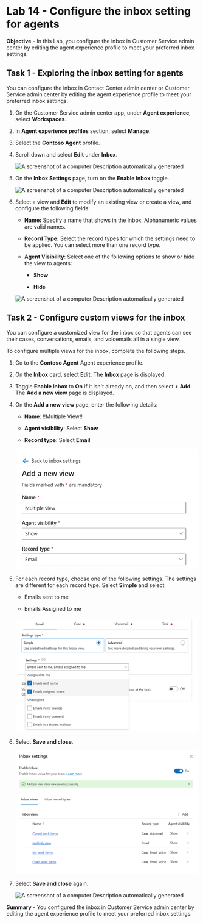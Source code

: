 # Lab 14 - Configure the inbox setting for agents

**Objective** - In this Lab, you configure the inbox in Customer Service admin center by editing the agent experience profile to meet your preferred inbox settings.

## Task 1 - Exploring the inbox setting for agents

You can configure the inbox in Contact Center admin center or Customer
Service admin center by editing the agent experience profile to meet
your preferred inbox settings.

1.  On the Customer Service admin center app, under **Agent experience**, select **Workspaces**.

3.  In **Agent experience profiles** section, select **Manage**.

4. Select the **Contoso Agent** profile.

5. Scroll down and select **Edit** under **Inbox**.

    ![A screenshot of a computer Description automatically
generated](./media/media14/image0.png)

5.  On the **Inbox Settings** page, turn on the **Enable Inbox** toggle.

    ![A screenshot of a computer Description automatically
generated](./media/media14/image1.png)

6.  Select a view and **Edit** to modify an existing view or create a
    view, and configure the following fields:

    - **Name:** Specify a name that shows in the inbox. Alphanumeric
      values are valid names.

    - **Record Type:** Select the record types for which the settings
      need to be applied. You can select more than one record type.

    - **Agent Visibility**: Select one of the following options to show
      or hide the view to agents:

      - **Show**

      - **Hide**

    ![A screenshot of a computer Description automatically
generated](./media/media14/image2.png)

## Task 2 - Configure custom views for the inbox

You can configure a customized view for the inbox so that agents can see
their cases, conversations, emails, and voicemails all in a single view.

To configure multiple views for the inbox, complete the following steps.

1.  Go to the **Contoso Agent** Agent experience profile.

2.  On the **Inbox** card, select **Edit**. The **Inbox** page is
    displayed.

3.  Toggle **Enable Inbox** to **On** if it isn't already on, and then
    select **+ Add**. The **Add a new view** page is displayed.

4.  On the **Add a new view** page, enter the following details:

    - **Name**: !!Multiple View!!

    - **Agent visibility**: Select **Show**

    - **Record type**: Select **Email**

    ![](./media/media14/image3.png)

5.  For each record type, choose one of the following settings. The
    settings are different for each record type. Select **Simple** and
    select

    - Emails sent to me

    - Emails Assigned to me

    ![](./media/media14/image4.png)

6.  Select **Save and close**.

    ![](./media/media14/image5.png)

7.  Select **Save and close** again.

    ![A screenshot of a computer Description automatically
generated](./media/media14/image6.png)

**Summary** - You configured the inbox in Customer Service admin center by editing the agent experience profile to meet your preferred inbox settings.
